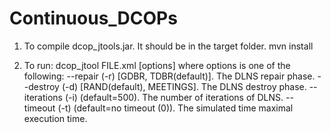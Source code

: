 # Continuous_DCOPs

1. To compile dcop_jtools.jar. It should be in the target folder.
mvn install

2. To run:
dcop_jtool FILE.xml [options]
  where options is one of the following:
  --repair (-r) [GDBR, TDBR(default)]. The DLNS repair phase.
  --destroy (-d) [RAND(default), MEETINGS]. The DLNS destroy phase.
  --iterations (-i) (default=500). The number of iterations of DLNS.
  --timeout (-t) (default=no timeout (0)). The simulated time maximal execution time.
